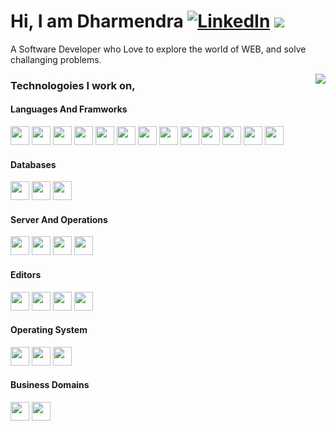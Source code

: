 
<h1>
    Hi, I am <b>Dharmendra</b>
    <a href="https://www.linkedin.com/in/dharmendra-patel-a459474a"><img src="https://img.shields.io/badge/LinkedIn--_.svg?style=social&amp;logo=linkedin" alt="LinkedIn"></a>
    <img src="https://visitor-badge.laobi.icu/badge?page_id=Dharmendra205111014.Dharmendra205111014">
</h1>
<p>
    A Software Developer who Love to explore the world of WEB, and solve
    challanging problems.
</p>
<img align="right" src="https://github-readme-stats.vercel.app/api?username=Dharmendra205111014&amp;line_height=24&amp;show_icons=true&amp;hide=stars">
<div class="tech">
    <h3>Technologoies I work on,</h3>
<h4>Languages And Framworks</h4>
    <div><img src="https://img.shields.io/badge/Javascript-666?logo=javascript&amp;style=for-the-badge" height="30"> <img src="https://img.shields.io/badge/HTML5-d83a7d?style=for-the-badge&amp;logo=html5&amp;color=black" height="30"> <img src="https://img.shields.io/badge/CSS-ggg?logo=css3&amp;style=for-the-badge" height="30"> <img src="https://img.shields.io/badge/Node%20JS-444400?logo=node.js&amp;style=for-the-badge" height="30"> <img src="https://img.shields.io/badge/Vue%20JS-gray?logo=vue.js&amp;style=for-the-badge" height="30"> <img src="https://img.shields.io/badge/Web%20Components-purple?logo=webcomponents.org&amp;style=for-the-badge" height="30"> <img src="https://img.shields.io/badge/java-black?logo=java&amp;style=for-the-badge" height="30"> <img src="https://img.shields.io/badge/Spring%20boot-darkgreen?logo=spring&amp;style=for-the-badge" height="30"> <img src="https://img.shields.io/badge/PHP-darkblue?logo=php&amp;style=for-the-badge" height="30"> <img src="https://img.shields.io/badge/Typescript-lightblue?logo=typescript&amp;style=for-the-badge" height="30"> <img src="https://img.shields.io/badge/SCSS-darkred?logo=sass&amp;style=for-the-badge" height="30"> <img src="https://img.shields.io/badge/Buefy-whitesmoke?logo=buefy&amp;style=for-the-badge" height="30"> <img src="https://img.shields.io/badge/Bulma-gold?logo=bulma&amp;style=for-the-badge" height="30"> </div>
    <h4>Databases</h4>
    <div><img src="https://img.shields.io/badge/MySql-f29221?logo=mysql&amp;style=for-the-badge" height="30"> <img src="https://img.shields.io/badge/PostgreSQL-808000?logo=postgresql&amp;style=for-the-badge" height="30"> <img src="https://img.shields.io/badge/Redis-FFDAB9?logo=redis&amp;style=for-the-badge" height="30"> </div>
    <h4>Server And Operations</h4>
    <div><img src="https://img.shields.io/badge/Nginx-4682B4?logo=nginx&amp;style=for-the-badge" height="30"> <img src="https://img.shields.io/badge/Apache-red?logo=apache&amp;style=for-the-badge" height="30"> <img src="https://img.shields.io/badge/Docker-darkblue?logo=docker&amp;style=for-the-badge" height="30"> <img src="https://img.shields.io/badge/Kubernetes-lightblue?logo=kubernetes&amp;style=for-the-badge" height="30"> </div>
    <h4>Editors</h4>
    <div><img src="https://img.shields.io/badge/VSCode-blue?logo=visual-studio-code&amp;style=for-the-badge" height="30"> <img src="https://img.shields.io/badge/Intellij%20Idea-000?logo=intellij-idea&amp;style=for-the-badge" height="30"> <img src="https://img.shields.io/badge/Eclipse-4169E1?logo=eclipse-ide&amp;style=for-the-badge" height="30"> <img src="https://img.shields.io/badge/Sublime%20Text-whitesmoke?logo=sublime-text&amp;style=for-the-badge" height="30"> </div>
    <h4>Operating System</h4>
    <div><img src="https://img.shields.io/badge/Linux-4B0082?logo=linux&amp;style=for-the-badge" height="30"> <img src="https://img.shields.io/badge/Mac%20OS-000?logo=macos&amp;style=for-the-badge" height="30"> <img src="https://img.shields.io/badge/Windows-blue?logo=windows&amp;style=for-the-badge" height="30"> </div>
    <h4>Business Domains</h4>
    <div><img src="https://img.shields.io/badge/Travel-f29221?&amp;style=for-the-badge" height="30"> <img src="https://img.shields.io/badge/Banking-purple?&amp;style=for-the-badge" height="30"> </div>
    </div>
  
